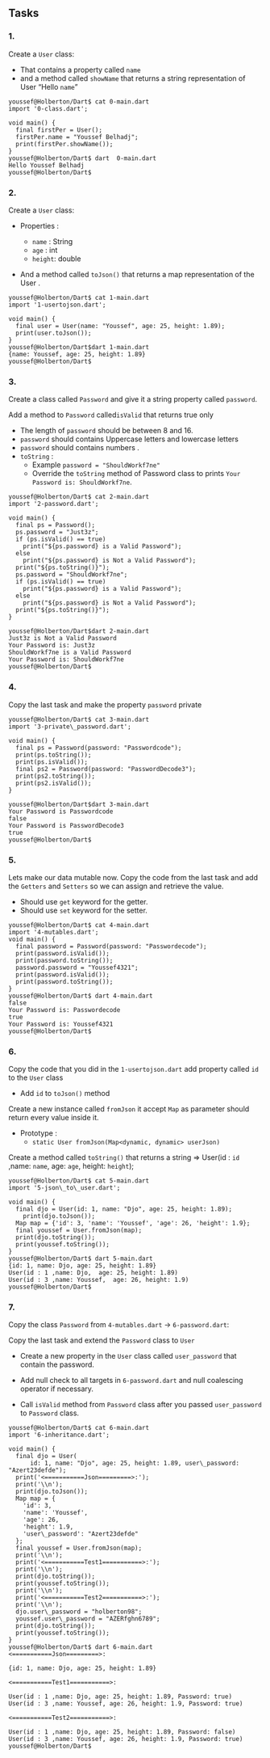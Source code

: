 ## Tasks

### 1.

Create a `User` class:

*   That contains a property called `name`
*   and a method called `showName` that returns a string representation of User “Hello `name`”
```
youssef@Holberton/Dart$ cat 0-main.dart
import '0-class.dart';

void main() {
  final firstPer = User();
  firstPer.name = "Youssef Belhadj";
  print(firstPer.showName());
}
youssef@Holberton/Dart$ dart  0-main.dart
Hello Youssef Belhadj
youssef@Holberton/Dart$
```
  

### 2.

Create a `User` class:

*   Properties :
    
    *   `name` : String
    *   `age` : int
    *   `height`: double
*   And a method called `toJson()` that returns a map representation of the User .
    
```
youssef@Holberton/Dart$ cat 1-main.dart
import '1-usertojson.dart';

void main() {
  final user = User(name: "Youssef", age: 25, height: 1.89);
  print(user.toJson());
}
youssef@Holberton/Dart$dart 1-main.dart
{name: Youssef, age: 25, height: 1.89}
youssef@Holberton/Dart$
```
  

### 3.

Create a class called `Password` and give it a string property called `password`.

Add a method to `Password` called`isValid` that returns true only

*   The length of `password` should be between 8 and 16.
*   `password` should contains Uppercase letters and lowercase letters
*   `password` should contains numbers .
*   `toString` :
    *   Example `password = "ShouldWorkf7ne"`
    *   Override the `toString` method of Password class to prints `Your Password is: ShouldWorkf7ne`.
```
youssef@Holberton/Dart$ cat 2-main.dart
import '2-password.dart';

void main() {
  final ps = Password();
  ps.password = "Just3z";
  if (ps.isValid() == true)
    print("${ps.password} is a Valid Password");
  else
    print("${ps.password} is Not a Valid Password");
  print("${ps.toString()}");
  ps.password = "ShouldWorkf7ne";
  if (ps.isValid() == true)
    print("${ps.password} is a Valid Password");
  else
    print("${ps.password} is Not a Valid Password");
  print("${ps.toString()}");
}

youssef@Holberton/Dart$dart 2-main.dart
Just3z is Not a Valid Password
Your Password is: Just3z
ShouldWorkf7ne is a Valid Password
Your Password is: ShouldWorkf7ne
youssef@Holberton/Dart$
```
  

### 4.

Copy the last task and make the property `password` private
```
youssef@Holberton/Dart$ cat 3-main.dart
import '3-private\_password.dart';

void main() {
  final ps = Password(password: "Passwordcode");
  print(ps.toString());
  print(ps.isValid());
  final ps2 = Password(password: "PasswordDecode3");
  print(ps2.toString());
  print(ps2.isValid());
}

youssef@Holberton/Dart$dart 3-main.dart
Your Password is Passwordcode
false
Your Password is PasswordDecode3
true
youssef@Holberton/Dart$
```
  

### 5.

Lets make our data mutable now. Copy the code from the last task and add the `Getters` and `Setters` so we can assign and retrieve the value.

*   Should use `get` keyword for the getter.
*   Should use `set` keyword for the setter.
```
youssef@Holberton/Dart$ cat 4-main.dart
import '4-mutables.dart';
void main() {
  final password = Password(password: "Passwordecode");
  print(password.isValid());
  print(password.toString());
  password.password = "Youssef4321";
  print(password.isValid());
  print(password.toString());
}
youssef@Holberton/Dart$ dart 4-main.dart
false
Your Password is: Passwordecode
true
Your Password is: Youssef4321
youssef@Holberton/Dart$
```
  

### 6.

Copy the code that you did in the `1-usertojson.dart` add property called `id` to the `User` class

*   Add `id` to `toJson()` method

Create a new instance called `fromJson` it accept `Map` as parameter should return every value inside it.

*   Prototype :
    *   `static User fromJson(Map<dynamic, dynamic> userJson)`

Create a method called `toString()` that returns a string => User(id : `id` ,name: `name`, age: `age`, height: `height`);
```
youssef@Holberton/Dart$ cat 5-main.dart
import '5-json\_to\_user.dart';

void main() {
  final djo = User(id: 1, name: "Djo", age: 25, height: 1.89);
    print(djo.toJson());
  Map map = {'id': 3, 'name': 'Youssef', 'age': 26, 'height': 1.9};
  final youssef = User.fromJson(map);
  print(djo.toString());
  print(youssef.toString());
}
youssef@Holberton/Dart$ dart 5-main.dart 
{id: 1, name: Djo, age: 25, height: 1.89}
User(id : 1 ,name: Djo,  age: 25, height: 1.89)
User(id : 3 ,name: Youssef,  age: 26, height: 1.9)
youssef@Holberton/Dart$
```
  

### 7.

Copy the class `Password` from `4-mutables.dart` -> `6-password.dart`:

Copy the last task and extend the `Password` class to `User`

*   Create a new property in the `User` class called `user_password` that contain the password.
    
*   Add null check to all targets in `6-password.dart` and null coalescing operator if necessary.
    
*   Call `isValid` method from `Password` class after you passed `user_password` to `Password` class.
    
```
youssef@Holberton/Dart$ cat 6-main.dart
import '6-inheritance.dart';

void main() {
  final djo = User(
      id: 1, name: "Djo", age: 25, height: 1.89, user\_password: "Azert23defde");
  print('<===========Json=========>:');
  print('\\n');
  print(djo.toJson());
  Map map = {
    'id': 3,
    'name': 'Youssef',
    'age': 26,
    'height': 1.9,
    'user\_password': "Azert23defde"
  };
  final youssef = User.fromJson(map);
  print('\\n');
  print('<===========Test1===========>:');
  print('\\n');
  print(djo.toString());
  print(youssef.toString());
  print('\\n');
  print('<===========Test2===========>:');
  print('\\n');
  djo.user\_password = "holberton98";
  youssef.user\_password = "AZERfghn6789";
  print(djo.toString());
  print(youssef.toString());
}
youssef@Holberton/Dart$ dart 6-main.dart
<===========Json=========>:

{id: 1, name: Djo, age: 25, height: 1.89}

<===========Test1===========>:

User(id : 1 ,name: Djo, age: 25, height: 1.89, Password: true)
User(id : 3 ,name: Youssef, age: 26, height: 1.9, Password: true)

<===========Test2===========>:

User(id : 1 ,name: Djo, age: 25, height: 1.89, Password: false)
User(id : 3 ,name: Youssef, age: 26, height: 1.9, Password: true)
youssef@Holberton/Dart$
```